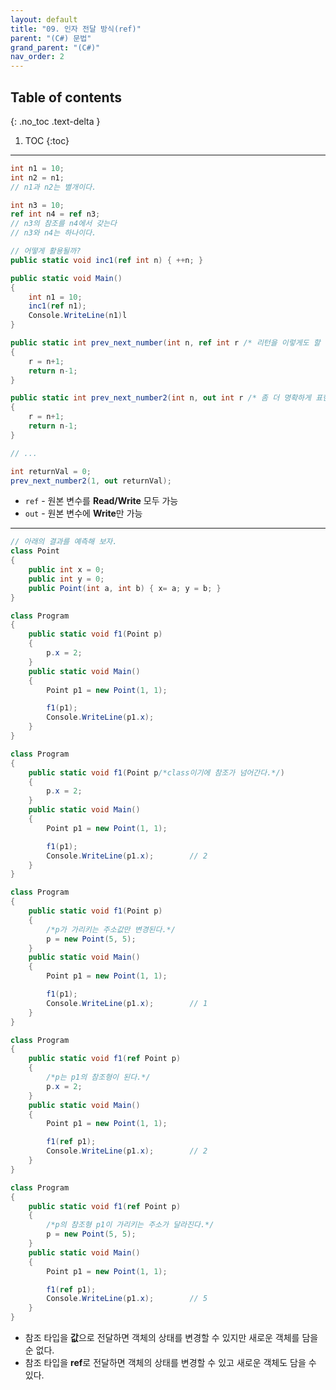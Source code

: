 ```yaml
---
layout: default
title: "09. 인자 전달 방식(ref)"
parent: "(C#) 문법"
grand_parent: "(C#)"
nav_order: 2
---
```


## Table of contents
{: .no_toc .text-delta }

1. TOC
{:toc}

---

```csharp
int n1 = 10;
int n2 = n1;
// n1과 n2는 별개이다.

int n3 = 10;
ref int n4 = ref n3;
// n3의 참조를 n4에서 갖는다
// n3와 n4는 하나이다.
```

```csharp
// 어떻게 활용될까?
public static void inc1(ref int n) { ++n; }

public static void Main()
{
    int n1 = 10;
    inc1(ref n1);
    Console.WriteLine(n1)l
}
```

```csharp
public static int prev_next_number(int n, ref int r /* 리턴을 이렇게도 할 수 있음. */)
{
    r = n+1;
    return n-1;
}

public static int prev_next_number2(int n, out int r /* 좀 더 명확하게 표현이 가능 */)
{
    r = n+1;
    return n-1;
}

// ...

int returnVal = 0;
prev_next_number2(1, out returnVal);
```

* `ref` - 원본 변수를 **Read/Write** 모두 가능
* `out` - 원본 변수에 **Write**만 가능

---

```csharp
// 아래의 결과를 예측해 보자.
class Point
{
    public int x = 0;
    public int y = 0;
    public Point(int a, int b) { x= a; y = b; }
}

class Program
{
    public static void f1(Point p)
    {
        p.x = 2;
    }
    public static void Main()
    {
        Point p1 = new Point(1, 1);

        f1(p1);
        Console.WriteLine(p1.x);
    }
}
```

```csharp
class Program
{
    public static void f1(Point p/*class이기에 참조가 넘어간다.*/)
    {
        p.x = 2;
    }
    public static void Main()
    {
        Point p1 = new Point(1, 1);

        f1(p1);
        Console.WriteLine(p1.x);        // 2
    }
}
```

```csharp
class Program
{
    public static void f1(Point p)
    {
        /*p가 가리키는 주소값만 변경된다.*/
        p = new Point(5, 5);
    }
    public static void Main()
    {
        Point p1 = new Point(1, 1);

        f1(p1);
        Console.WriteLine(p1.x);        // 1
    }
}
```

```csharp
class Program
{
    public static void f1(ref Point p)
    {
        /*p는 p1의 참조형이 된다.*/
        p.x = 2;
    }
    public static void Main()
    {
        Point p1 = new Point(1, 1);

        f1(ref p1);
        Console.WriteLine(p1.x);        // 2
    }
}
```

```csharp
class Program
{
    public static void f1(ref Point p)
    {
        /*p의 참조형 p1이 가리키는 주소가 달라진다.*/
        p = new Point(5, 5);
    }
    public static void Main()
    {
        Point p1 = new Point(1, 1);

        f1(ref p1);
        Console.WriteLine(p1.x);        // 5
    }
}
```

* 참조 타입을 **값**으로 전달하면 객체의 상태를 변경할 수 있지만 새로운 객체를 담을 순 없다.
* 참조 타입을 **ref**로 전달하면 객체의 상태를 변경할 수 있고 새로운 객체도 담을 수 있다.
